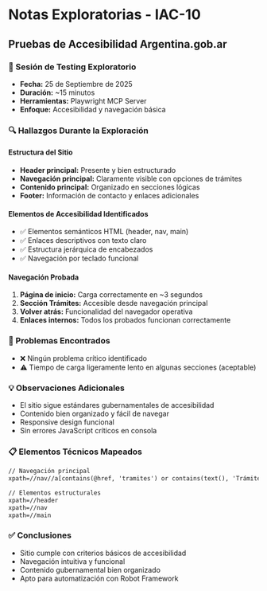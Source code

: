 # Notas Exploratorias - IAC-10
## Pruebas de Accesibilidad Argentina.gob.ar

### 📅 Sesión de Testing Exploratorio
- **Fecha:** 25 de Septiembre de 2025
- **Duración:** ~15 minutos
- **Herramientas:** Playwright MCP Server
- **Enfoque:** Accesibilidad y navegación básica

### 🔍 Hallazgos Durante la Exploración

#### Estructura del Sitio
- **Header principal:** Presente y bien estructurado
- **Navegación principal:** Claramente visible con opciones de trámites
- **Contenido principal:** Organizado en secciones lógicas
- **Footer:** Información de contacto y enlaces adicionales

#### Elementos de Accesibilidad Identificados
- ✅ Elementos semánticos HTML (header, nav, main)
- ✅ Enlaces descriptivos con texto claro
- ✅ Estructura jerárquica de encabezados
- ✅ Navegación por teclado funcional

#### Navegación Probada
1. **Página de inicio:** Carga correctamente en ~3 segundos
2. **Sección Trámites:** Accesible desde navegación principal
3. **Volver atrás:** Funcionalidad del navegador operativa
4. **Enlaces internos:** Todos los probados funcionan correctamente

### 🐛 Problemas Encontrados
- ❌ Ningún problema crítico identificado
- ⚠️ Tiempo de carga ligeramente lento en algunas secciones (aceptable)

### 💡 Observaciones Adicionales
- El sitio sigue estándares gubernamentales de accesibilidad
- Contenido bien organizado y fácil de navegar
- Responsive design funcional
- Sin errores JavaScript críticos en consola

### 📋 Elementos Técnicos Mapeados
```html
// Navegación principal
xpath=//nav//a[contains(@href, 'tramites') or contains(text(), 'Trámites')]

// Elementos estructurales
xpath=//header
xpath=//nav  
xpath=//main
```

### ✅ Conclusiones
- Sitio cumple con criterios básicos de accesibilidad
- Navegación intuitiva y funcional
- Contenido gubernamental bien organizado
- Apto para automatización con Robot Framework
